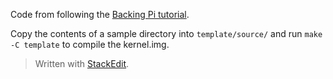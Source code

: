 Code from following the [Backing Pi tutorial](http://www.cl.cam.ac.uk/projects/raspberrypi/tutorials/os/index.html).

Copy the contents of a sample directory into ```template/source/``` and run ```make -C template``` to compile the kernel.img.

> Written with [StackEdit](https://stackedit.io/).
